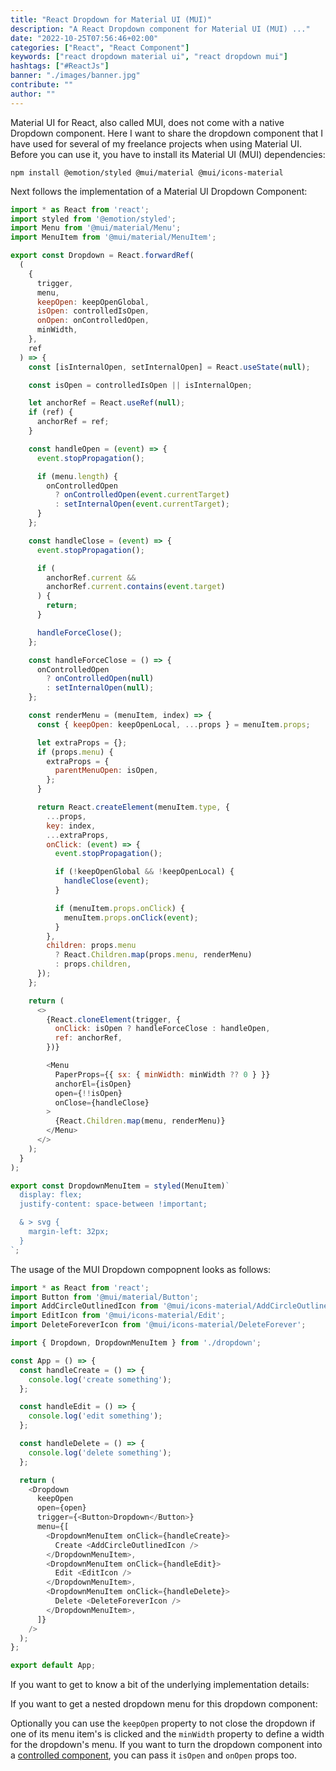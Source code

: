 ```yaml
---
title: "React Dropdown for Material UI (MUI)"
description: "A React Dropdown component for Material UI (MUI) ..."
date: "2022-10-25T07:56:46+02:00"
categories: ["React", "React Component"]
keywords: ["react dropdown material ui", "react dropdown mui"]
hashtags: ["#ReactJs"]
banner: "./images/banner.jpg"
contribute: ""
author: ""
---
```


<Sponsorship />

Material UI for React, also called MUI, does not come with a native Dropdown component. Here I want to share the dropdown component that I have used for several of my freelance projects when using Material UI. Before you can use it, you have to install its Material UI (MUI) dependencies:

```text
npm install @emotion/styled @mui/material @mui/icons-material
```

Next follows the implementation of a Material UI Dropdown Component:

```javascript
import * as React from 'react';
import styled from '@emotion/styled';
import Menu from '@mui/material/Menu';
import MenuItem from '@mui/material/MenuItem';

export const Dropdown = React.forwardRef(
  (
    {
      trigger,
      menu,
      keepOpen: keepOpenGlobal,
      isOpen: controlledIsOpen,
      onOpen: onControlledOpen,
      minWidth,
    },
    ref
  ) => {
    const [isInternalOpen, setInternalOpen] = React.useState(null);

    const isOpen = controlledIsOpen || isInternalOpen;

    let anchorRef = React.useRef(null);
    if (ref) {
      anchorRef = ref;
    }

    const handleOpen = (event) => {
      event.stopPropagation();

      if (menu.length) {
        onControlledOpen
          ? onControlledOpen(event.currentTarget)
          : setInternalOpen(event.currentTarget);
      }
    };

    const handleClose = (event) => {
      event.stopPropagation();

      if (
        anchorRef.current &&
        anchorRef.current.contains(event.target)
      ) {
        return;
      }

      handleForceClose();
    };

    const handleForceClose = () => {
      onControlledOpen
        ? onControlledOpen(null)
        : setInternalOpen(null);
    };

    const renderMenu = (menuItem, index) => {
      const { keepOpen: keepOpenLocal, ...props } = menuItem.props;

      let extraProps = {};
      if (props.menu) {
        extraProps = {
          parentMenuOpen: isOpen,
        };
      }

      return React.createElement(menuItem.type, {
        ...props,
        key: index,
        ...extraProps,
        onClick: (event) => {
          event.stopPropagation();

          if (!keepOpenGlobal && !keepOpenLocal) {
            handleClose(event);
          }

          if (menuItem.props.onClick) {
            menuItem.props.onClick(event);
          }
        },
        children: props.menu
          ? React.Children.map(props.menu, renderMenu)
          : props.children,
      });
    };

    return (
      <>
        {React.cloneElement(trigger, {
          onClick: isOpen ? handleForceClose : handleOpen,
          ref: anchorRef,
        })}

        <Menu
          PaperProps={{ sx: { minWidth: minWidth ?? 0 } }}
          anchorEl={isOpen}
          open={!!isOpen}
          onClose={handleClose}
        >
          {React.Children.map(menu, renderMenu)}
        </Menu>
      </>
    );
  }
);

export const DropdownMenuItem = styled(MenuItem)`
  display: flex;
  justify-content: space-between !important;

  & > svg {
    margin-left: 32px;
  }
`;
```

The usage of the MUI Dropdown compopnent looks as follows:

```javascript
import * as React from 'react';
import Button from '@mui/material/Button';
import AddCircleOutlinedIcon from '@mui/icons-material/AddCircleOutlined';
import EditIcon from '@mui/icons-material/Edit';
import DeleteForeverIcon from '@mui/icons-material/DeleteForever';

import { Dropdown, DropdownMenuItem } from './dropdown';

const App = () => {
  const handleCreate = () => {
    console.log('create something');
  };

  const handleEdit = () => {
    console.log('edit something');
  };

  const handleDelete = () => {
    console.log('delete something');
  };

  return (
    <Dropdown
      keepOpen
      open={open}
      trigger={<Button>Dropdown</Button>}
      menu={[
        <DropdownMenuItem onClick={handleCreate}>
          Create <AddCircleOutlinedIcon />
        </DropdownMenuItem>,
        <DropdownMenuItem onClick={handleEdit}>
          Edit <EditIcon />
        </DropdownMenuItem>,
        <DropdownMenuItem onClick={handleDelete}>
          Delete <DeleteForeverIcon />
        </DropdownMenuItem>,
      ]}
    />
  );
};

export default App;
```

If you want to get to know a bit of the underlying implementation details:

<ReadMore label="How to create a Dropdown component in React" link="/react-dropdown/" />

If you want to get a nested dropdown menu for this dropdown component:

<ReadMore label="How to create a Dropdown component in React" link="/react-nested-dropdown-material-ui-mui/" />

Optionally you can use the `keepOpen` property to not close the dropdown if one of its menu item's is clicked and the `minWidth` property to define a width for the dropdown's menu. If you want to turn the dropdown component into a [controlled component](/react-controlled-components/), you can pass it `isOpen` and `onOpen` props too.